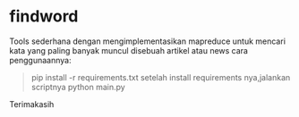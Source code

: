 # findword
 
Tools sederhana dengan mengimplementasikan mapreduce untuk mencari kata yang paling banyak muncul disebuah artikel atau news
cara penggunaannya:
> pip install -r requirements.txt
setelah install requirements nya,jalankan scriptnya
> python main.py

Terimakasih
